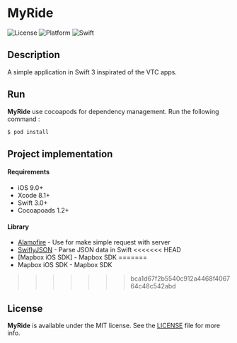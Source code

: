 # MyRide

![License](https://img.shields.io/badge/licence-MIT-353535.svg?style=flat)
![Platform](https://img.shields.io/badge/plateforme-ios-lightgrey.svg?style=flat)
![Swift](https://img.shields.io/badge/in-Swift%203-orange.svg?style=flat)

## Description

A simple application in Swift 3 inspirated of the VTC apps.

## Run

**MyRide** use cocoapods for dependency management.
Run the following command :

```ruby
$ pod install
```

## Project implementation

#### Requirements
- iOS 9.0+
- Xcode 8.1+
- Swift 3.0+
- Cocoapoads 1.2+

#### Library
- [Alamofire](https://github.com/Alamofire/Alamofire) - Use for make simple request with server
- [SwiflyJSON](https://github.com/SwiftyJSON/SwiftyJSON) - Parse JSON data in Swift
<<<<<<< HEAD
- [Mapbox iOS SDK] - Mapbox SDK
=======
- Mapbox iOS SDK - Mapbox SDK
>>>>>>> bca1d67f2b5540c912a4468f406764c48c542abd


## License

**MyRide** is available under the MIT license. See the [LICENSE](https://github.com/sicardf/MyRide/blob/master/LICENSE) file for more info.

